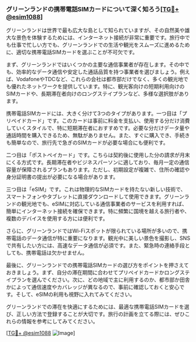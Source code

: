 ### グリーンランドの携帯電話SIMカードについて深く知ろう[[TG💪+ @esim1088](https://t.me/s/esim1088)]

グリーンランドは世界で最も広大な島として知られていますが、その自然美や雄大な景色を体験するためには、インターネット接続が非常に重要です。旅行中でも仕事で忙しい方でも、グリーンランドでの生活や観光をスムーズに進めるために、適切な携帯電話SIMカードを選ぶことが不可欠です。

まず、グリーンランドではいくつかの主要な通信事業者が存在します。その中でも、効率的なデータ通信や安定した通話品質を持つ事業者を選びましょう。例えば、VodafoneやTDCなど、これらの会社は都市部だけでなく、多くの観光地でも優れたネットワークを提供しています。特に、観光客向けの短期利用向けのSIMカードや、長期滞在者向けのロングステイプランなど、多様な選択肢があります。

携帯電話SIMカードには、大きく分けて3つのタイプがあります。一つ目は「プリペイドカード」です。このカードは事前に料金を支払い、使用する分だけ消費していくスタイルで、特に短期滞在者におすすめです。必要な分だけデータ量や通話時間を購入できるため、無駄がありません。また、すぐに購入でき、手続きも簡単なので、旅行先で急ぎのSIMカードが必要な場合にも便利です。

二つ目は「ポストペイカード」です。こちらは契約後に使用した分の請求が月末にくる方式です。長期滞在者やビジネスパーソンに適しており、毎月一定の通信容量が保障されるプランもあります。ただし、初期設定が複雑で、住所の確認や身分証明書の提出が必要になる場合があります。

三つ目は「eSIM」です。これは物理的なSIMカードを持たない新しい技術で、スマートフォンやタブレットに直接ダウンロードして使用できます。グリーンランドの観光地でも、eSIMに対応している通信事業者のサービスを利用すれば、簡単にインターネット接続を確保できます。特に頻繁に国境を越える旅行者や、複数のデバイスを使用する方には便利です。

さらに、グリーンランドではWi-Fiスポットが限られている場所が多いので、携帯電話のデータ通信が特に重要になります。観光中に美しい景色を撮影し、SNSで共有したい方には、高速なデータ通信が必須です。また、緊急時の連絡手段としても、携帯電話は欠かせません。

最後に、グリーンランドでの携帯電話SIMカードの選び方をポイントを押さえておきましょう。まず、自分の滞在期間に合わせてプリペイドカードかロングステイプランを選んでください。次に、どの地域で主に利用するのか、都市部か田舎かによって通信速度やカバレッジが異なるので、事前に確認しておくと安心です。そして、eSIMの利用も視野に入れてみてください。

グリーンランドでの滞在を快適にするためには、最適な携帯電話SIMカードを選び、正しい方法で登録することが大切です。旅行の計画を立てる際には、ぜひこれらの情報を参考にしてみてください。

[[TG💪+ @esim1088](https://t.me/s/esim1088) ![Image](https://i.postimg.cc/Y0z9fWf4/image.png)]